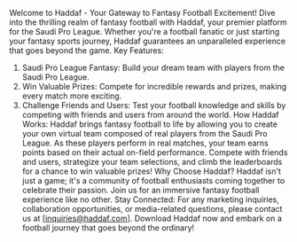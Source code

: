Welcome to Haddaf - Your Gateway to Fantasy Football Excitement!
Dive into the thrilling realm of fantasy football with Haddaf, your premier platform for the Saudi Pro League. Whether you're a football fanatic or just starting your fantasy sports journey, Haddaf guarantees an unparalleled experience that goes beyond the game.
Key Features:
1. Saudi Pro League Fantasy: Build your dream team with players from the Saudi Pro League.
2. Win Valuable Prizes: Compete for incredible rewards and prizes, making every match more exciting.
3. Challenge Friends and Users: Test your football knowledge and skills by competing with friends and users from around the world.
How Haddaf Works: Haddaf brings fantasy football to life by allowing you to create your own virtual team composed of real players from the Saudi Pro League. As these players perform in real matches, your team earns points based on their actual on-field performance. Compete with friends and users, strategize your team selections, and climb the leaderboards for a chance to win valuable prizes!
Why Choose Haddaf? Haddaf isn't just a game; it's a community of football enthusiasts coming together to celebrate their passion. Join us for an immersive fantasy football experience like no other.
Stay Connected: For any marketing inquiries, collaboration opportunities, or media-related questions, please contact us at [inquiries@haddaf.com].
Download Haddaf now and embark on a football journey that goes beyond the ordinary!
